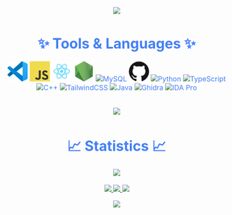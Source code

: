 <p align="center"><img src="animation.gif" width="35%"></p>
<div style=" font-size: medium; color: #447ff7" align=center>
  

# ✨ Tools & Languages ✨
  <img alt="Visual Studio Code" width="46px" src="https://raw.githubusercontent.com/github/explore/80688e429a7d4ef2fca1e82350fe8e3517d3494d/topics/visual-studio-code/visual-studio-code.png" />
<img alt="JavaScript" width="46px" src="https://raw.githubusercontent.com/github/explore/80688e429a7d4ef2fca1e82350fe8e3517d3494d/topics/javascript/javascript.png" />
<img alt="React" width="46px" src="https://raw.githubusercontent.com/github/explore/80688e429a7d4ef2fca1e82350fe8e3517d3494d/topics/react/react.png" />
<img alt="Node.js" width="46px" src="https://raw.githubusercontent.com/github/explore/80688e429a7d4ef2fca1e82350fe8e3517d3494d/topics/nodejs/nodejs.png" />
<img alt="MySQL" width="46px" src="https://cdn.icon-icons.com/icons2/2415/PNG/512/mysql_original_wordmark_logo_icon_146417.png" />
<img alt="GitHub" width="46px" src="https://raw.githubusercontent.com/github/explore/78df643247d429f6cc873026c0622819ad797942/topics/github/github.png" />
<img alt="Python" width="46px" src="https://cdn-icons-png.flaticon.com/512/5968/5968350.png" />
<img alt="TypeScript" width="46px" src="https://iconape.com/wp-content/png_logo_vector/typescript.png" />
<img alt="C++" width="46px" src="https://upload.wikimedia.org/wikipedia/commons/thumb/1/18/ISO_C%2B%2B_Logo.svg/1822px-ISO_C%2B%2B_Logo.svg.png" />
<img alt="TailwindCSS" width="46px" src="https://cdn.discordapp.com/attachments/652535148008701982/1015736265804615861/file_type_tailwind_icon_130128.png?size=4096" />
<img alt="Java" width="46px" src="https://cdn.discordapp.com/attachments/652535148008701982/1015736465138909184/226777.png?size=4096" />
<img alt="Ghidra" width="46px" src="https://cdn.discordapp.com/attachments/652535148008701982/1015736946376585296/Ghidra_Logo.png?size=4096" />
<img alt="IDA Pro" width="46px" src="https://cdn.discordapp.com/attachments/652535148008701982/1015737720074686665/DA_v2edXcAENjun-removebg-preview.png?size=4096" />
<br/>
  
<br/>
<p  align="center">
<img src="https://user-images.githubusercontent.com/73097560/115834477-dbab4500-a447-11eb-908a-139a6edaec5c.gif">             
<br/>

# 📈 Statistics 📈
![](https://komarev.com/ghpvc/?username=Nyaanity&color=447ff7&label=Visitor+count)

<p align="center">
  <a href="https://github.com/Nyaanity">
    <img src="https://github-readme-stats.vercel.app/api?username=Nyaanity&show_icons=true&theme=github_dark&hide_border=true" />
    <img src="https://github-readme-streak-stats.herokuapp.com/?user=Nyaanity&theme=github-dark-blue&hide_border=true" />
    <img src="https://activity-graph.herokuapp.com/graph?username=Nyaanity&theme=react-dark" />
  </a>
</p>


<p  align="center"/>
<img src="https://user-images.githubusercontent.com/73097560/115834477-dbab4500-a447-11eb-908a-139a6edaec5c.gif">             
<br/>

</div>
